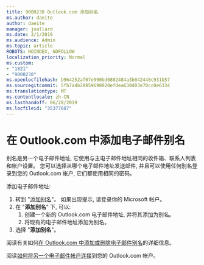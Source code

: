 ```yaml
---
title: 9000238 Outlook.com 添加别名
ms.author: daeite
author: daeite
manager: joallard
ms.date: 3/1/2019
ms.audience: Admin
ms.topic: article
ROBOTS: NOINDEX, NOFOLLOW
localization_priority: Normal
ms.custom:
- "1821"
- "9000238"
ms.openlocfilehash: b964252af07e990bd0802484a3b042448c931b57
ms.sourcegitcommit: 5fb7a4b28859690020efdea630d03e70cc0e6334
ms.translationtype: MT
ms.contentlocale: zh-CN
ms.lasthandoff: 06/28/2019
ms.locfileid: "35377687"
---
```

# <a name="add-an-email-alias-in-outlookcom"></a>在 Outlook.com 中添加电子邮件别名

别名是另一个电子邮件地址, 它使用与主电子邮件地址相同的收件箱、联系人列表和帐户设置。 您可以选择从哪个电子邮件地址发送邮件, 并且可以使用任何别名登录到您的 Outlook.com 帐户, 它们都使用相同的密码。

添加电子邮件地址:

1. 转到 "[添加别名](https://go.microsoft.com/fwlink/p/?linkid=864833)"。 如果出现提示, 请登录你的 Microsoft 帐户。
2. 在 "**添加别名**" 下, 可以:
    1. 创建一个新的 Outlook.com 电子邮件地址, 并将其添加为别名。
    2. 将现有的电子邮件地址添加为别名。
3. 选择 "**添加别名**"。

阅读有关如何[在 Outlook.com 中添加或删除电子邮件别名](https://support.office.com/article/459b1989-356d-40fa-a689-8f285b13f1f2)的详细信息。  

阅读[如何将另一个电子邮件帐户连接](https://support.office.com/article/c5224df4-5885-4e79-91ba-523aa743f0ba)到您的 Outlook.com 帐户。
